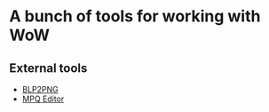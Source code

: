 # A bunch of tools for working with WoW

## External tools

- [BLP2PNG](https://www.wowinterface.com/downloads/info6127-1.2.html)
- [MPQ Editor](https://www.hiveworkshop.com/threads/ladiks-mpq-editor.249562/)